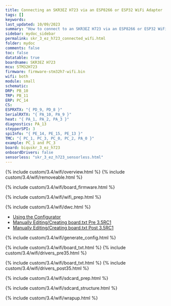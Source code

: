 ```yaml
---
title: Connecting an SKR3EZ H723 via an ESP8266 or ESP32 WiFi Adapter
tags: []
keywords: 
last_updated: 10/09/2023
summary: "How to connect to an SKR3EZ H723 via an ESP8266 or ESP32 WiFi Adapter"
sidebar: mydoc_sidebar
permalink: skr_3_ez_h723_connected_wifi.html
folder: mydoc
comments: false
toc: false
datatable: true
boardname: SKR3EZ H723
mcu: STM32H723
firmware: firmware-stm32h7-wifi.bin
wifi: both
module: small
schematic: 
DRP: PB_10
TRP: PB_11
ERP: PC_14
CS: 
ESPRXTX: "{ PD_9, PD_8 }"
SerialRXTX: "{ PA_10, PA_9 }"
heat: "{ PA_1, PA_2, PA_3 }"
diagnostics: PA_13
stepperSPI: 3
spiInfo: "{ PE_14, PE_15, PE_13 }"
TMC: "{ PC_1, PC_3, PC_0, PC_2, PA_0 }"
example: PC_1 and PC_3
board: biquskr_3_ez_h723
onboardDrivers: false
sensorless: "skr_3_ez_h723_sensorless.html"
---
```


{% include custom/3.4/wifi/overview.html %}
{% include custom/3.4/wifi/removeable.html %}

{% include custom/3.4/wifi/board_firmware.html %}

{% include custom/3.4/wifi/wifi_prep.html %}

{% include custom/3.4/wifi/dwc.html %}

<ul id="profileTabs" class="nav nav-tabs">
    <li class="active"><a class="noCrossRef" href="#generate" data-toggle="tab">Using the Configurator</a></li>
    <li><a class="noCrossRef" href="#manualpre35" data-toggle="tab">Manually Editing/Creating board.txt Pre 3.5RC1</a></li>
    <li><a class="noCrossRef" href="#manualpost35" data-toggle="tab">Manually Editing/Creating board.txt Post 3.5RC1</a></li>
</ul>
  <div class="tab-content">
<div role="tabpanel" class="tab-pane active" id="generate" markdown="1">

{% include custom/3.4/wifi/generate_config.html %}

</div>

<div role="tabpanel" class="tab-pane" id="manualpre35" markdown="1">

{% include custom/3.4/wifi/board_txt.html %}
{% include custom/3.4/wifi/drivers_pre35.html %}

</div>

<div role="tabpanel" class="tab-pane" id="manualpost35" markdown="1">

{% include custom/3.4/wifi/board_txt.html %}
{% include custom/3.4/wifi/drivers_post35.html %}

</div>

</div>

{% include custom/3.4/wifi/sdcard_prep.html %}

{% include custom/3.4/wifi/sdcard_structure.html %}

{% include custom/3.4/wifi/wrapup.html %}

